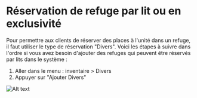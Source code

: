 # Réservation de refuge par lit ou en exclusivité


Pour permettre aux clients de réserver des places à l'unité dans un refuge, il faut utiliser le type de réservation "Divers". Voici les étapes à suivre dans l'ordre si vous avez besoin d'ajouter des refuges qui peuvent être réservés par lits dans le système : 

1. Aller dans le menu : inventaire > Divers
2. Appuyer sur "Ajouter Divers"

![Alt text](https://monosnap.com/file/xbUAbZUKtjfeEaE4Df7BWl2Ut771qb.png)